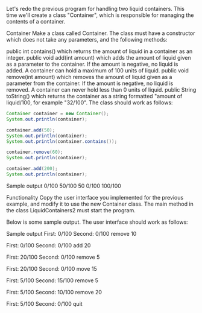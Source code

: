 Let's redo the previous program for handling two liquid containers. This time we'll create a class "Container", which is responsible for managing the contents of a container.

Container
Make a class called Container. The class must have a constructor which does not take any parameters, and the following methods:

public int contains() which returns the amount of liquid in a container as an integer.
public void add(int amount) which adds the amount of liquid given as a parameter to the container. If the amount is negative, no liquid is added. A container can hold a maximum of 100 units of liquid.
public void remove(int amount) which removes the amount of liquid given as a parameter from the container. If the amount is negative, no liquid is removed. A container can never hold less than 0 units of liquid.
public String toString() which returns the container as a string formatted "amount of liquid/100, for example "32/100".
The class should work as follows:

```java
Container container = new Container();
System.out.println(container);

container.add(50);
System.out.println(container);
System.out.println(container.contains());

container.remove(60);
System.out.println(container);

container.add(200);
System.out.println(container);
```

Sample output
0/100
50/100
50
0/100
100/100

Functionality
Copy the user interface you implemented for the previous example, and modify it to use the new Container class. The main method in the class LiquidContainers2 must start the program.

Below is some sample output. The user interface should work as follows:

Sample output
First: 0/100
Second: 0/100
remove 10

First: 0/100
Second: 0/100
add 20

First: 20/100
Second: 0/100
remove 5

First: 20/100
Second: 0/100
move 15

First: 5/100
Second: 15/100
remove 5

First: 5/100
Second: 10/100
remove 20

First: 5/100
Second: 0/100
quit